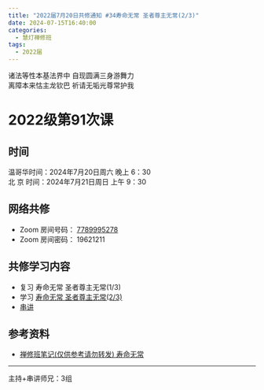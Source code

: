 ```yaml
---
title: "2022届7月20日共修通知 #34寿命无常 圣者尊主无常(2/3)"
date: 2024-07-15T16:40:00
categories:
  - 慧灯禅修班
tags:
  - 2022届
---
```

诸法等性本基法界中 自现圆满三身游舞力\
离障本来怙主龙钦巴 祈请无垢光尊常护我

# 2022级第91次课

## 时间

温哥华时间：2024年7月20日周六 晚上 6：30\
北  京 时间：2024年7月21日周日 上午 9：30

## 网络共修

* Zoom 房间号码： [7789995278](https://us02web.zoom.us/j/7789995278?pwd=VjZmbWJFY2k2K0E5RVB2cTNIQmhqUT09)
* Zoom 房间密码： 19621211

## 共修学习内容

* 复习 寿命无常 圣者尊主无常(1/3)
* 学习 [寿命无常 圣者尊主无常(2/3)](https://www.huidengchanxiu.net/4jx/2wc/05)
* [串讲](https://box.hdcxb.net/%E5%85%B6%E4%BB%96%E8%B5%84%E6%96%99/f/2022%E5%B1%8A)


## 参考资料

* [禅修班笔记(仅供参考请勿转发) 寿命无常](https://bj.cxb123.cc/2wc/)
- - -


主持+串讲师兄：3组
